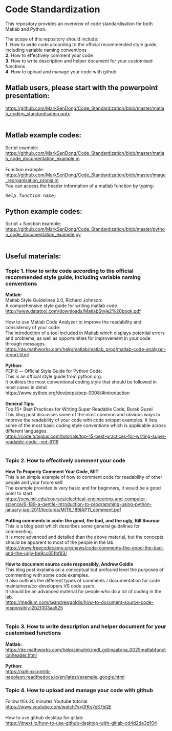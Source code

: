 # Code Standardization
This repository provides an overview of code standardisation for both Matlab and Python.

The scope of this repository should include:<br>
<b>1.</b> How to write code according to the official recommended style guide, including variable naming conventions<br>
<b>2.</b> How to effectively comment your code<br>
<b>3.</b> How to write description and helper document for your customised functions<br>
<b>4.</b> How to upload and manage your code with github<br>

## Matlab users, please start with the powerpoint presentation:
  https://github.com/MarkSenDong/Code_Standardization/blob/master/matlab_coding_standardisation.pptx<br>
  <br>
  
## Matlab example codes:
  Script example:<br>
  https://github.com/MarkSenDong/Code_Standardization/blob/master/matlab_code_documentation_example.m<br>
  <br>
  Function example:<br>
  https://github.com/MarkSenDong/Code_Standardization/blob/master/image_reorganisation_pronia.m<br>
  You can access the header information of a matlab function by typing:<br>
  <pre><i>help function_name;</i></pre>
  
## Python example codes:
  Script + function example:<br>
  https://github.com/MarkSenDong/Code_Standardization/blob/master/python_code_documentation_example.py<br>
  <br>

## Useful materials:

### Topic 1. How to write code according to the official recommended style guide, including variable naming conventions
  <b>Matlab:</b><br>
  Matlab Style Guidelines 2.0, Richard Johnson: <br>
  A comprehensive style guide for writing matlab code.<br>
  http://www.datatool.com/downloads/MatlabStyle2%20book.pdf<br>
  <br>
  How to use Matlab Code Analyzer to improve the readability and consistency of your code:<br>
  The introduction of a tool included in Matlab which displays potential errors and problems, 
  as well as opportunities for improvement in your code through messages. <br>
  https://de.mathworks.com/help/matlab/matlab_prog/matlab-code-analyzer-report.html<br>
  <br>
  <b>Python:</b><br>
  PEP 8 -- Official Style Guide for Python Code:<br>
  This is an official style guide from python.org. <br>
  It outlines the most conventional coding style that should be followed in most cases in detail. <br>
  https://www.python.org/dev/peps/pep-0008/#introduction<br>
  <br>
  <b>General Tips:</b><br>
  Top 15+ Best Practices for Writing Super Readable Code, Burak Guzel<br>
  This blog post discusses some of the most common and obvious ways to improve the readability of your code
  with code snippet examples. It lists some of the most basic coding style conventions which is applicable across different languages.<br>
  https://code.tutsplus.com/tutorials/top-15-best-practices-for-writing-super-readable-code--net-8118<br>
<br> 
 
### Topic 2. How to effectively comment your code 
  <b>How To Properly Comment Your Code, MIT</b><br>
  This is an simple example of how to comment code for readability of other people and your future self.<br>
  The example provided is very basic and for beginners, it would be a good point to start.<br>
  https://ocw.mit.edu/courses/electrical-engineering-and-computer-science/6-189-a-gentle-introduction-to-programming-using-python-january-iap-2011/lectures/MIT6_189IAP11_comment.pdf<br>
  <br>
  <b>Putting comments in code: the good, the bad, and the ugly, Bill Sourour</b><br>
  This is a blog post which describes some general guidelines for commenting. <br>
  It is more advanced and detailed than the above material, but the concepts should be apparent to most of the people in the lab.<br>
  https://www.freecodecamp.org/news/code-comments-the-good-the-bad-and-the-ugly-be9cc65fbf83/<br>
  <br>
  <b>How to document source code responsibly, Andrew Goldis</b><br>
  This blog post explains on a conceptual but profound level the purposes of commenting with some code examples.<br>
  It also outlines the different types of comments / documentation for code maintainers/co-developers VS code users.<br>
  It should be an advanced material for people who do a lot of coding in the lab.<br>
  https://medium.com/@andrewgoldis/how-to-document-source-code-responsibly-2b2f303aa525<br>
  <br>

### Topic 3. How to write description and helper document for your customised functions
  <b>Matlab:</b><br>
  https://de.mathworks.com/help/simulink/mdl_gd/maab/na_0025matlabfunctionheader.html<br>
  <br>
  <b>Python:</b><br>
  https://sphinxcontrib-napoleon.readthedocs.io/en/latest/example_google.html
  <br>
  
### Topic 4. How to upload and manage your code with github
  Follow this 20 minutes Youtube tutorial:<br>
  https://www.youtube.com/watch?v=0fKg7e37bQE<br>
  <br>
  How to use github desktop for gitlab:<br>
  https://itnext.io/how-to-use-github-desktop-with-gitlab-cd4d2de3d104<br>
  <br>
